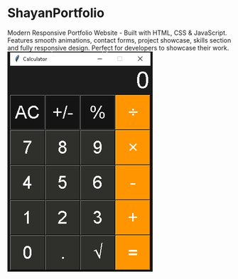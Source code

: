 # ShayanPortfolio
Modern Responsive Portfolio Website - Built with HTML, CSS &amp; JavaScript. Features smooth animations, contact forms, project showcase, skills section and fully responsive design. Perfect for developers to showcase their work.
![Python Calculator](https://raw.githubusercontent.com/CoderShayan/PyCalculator/refs/heads/main/calc.png)
